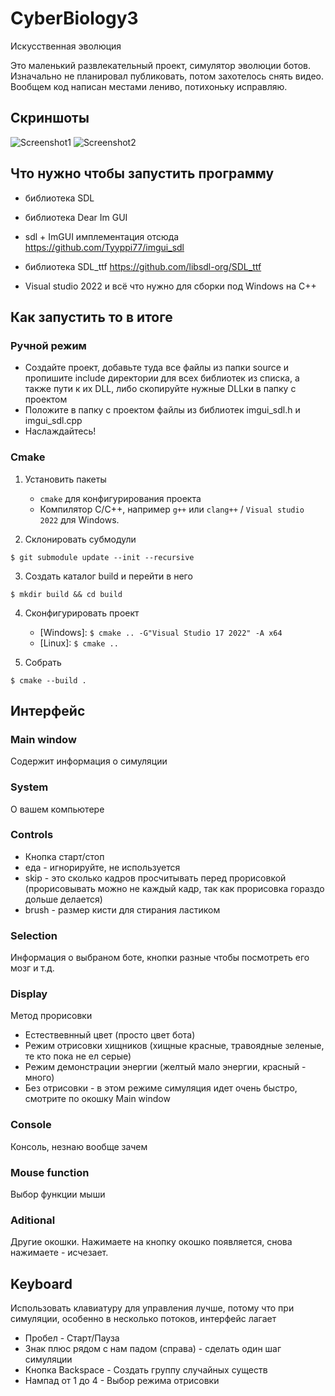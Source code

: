 # CyberBiology3
Искусственная эволюция

Это маленький развлекательный проект, симулятор эволюции ботов. Изначально не планировал публиковать, потом захотелось снять видео. Вообщем код написан местами лениво, потихоньку исправляю. 

## Скриншоты

![Screenshot1](/Screenshots/1.png?raw=true "Screenshot1")
![Screenshot2](/Screenshots/3.png?raw=true "Screenshot2")


## Что нужно чтобы запустить программу

+ библиотека SDL

+ библиотека Dear Im GUI

+ sdl + ImGUI имплементация отсюда
https://github.com/Tyyppi77/imgui_sdl

+ библиотека SDL_ttf
https://github.com/libsdl-org/SDL_ttf

+ Visual studio 2022 и всё что нужно для сборки под Windows на С++


## Как запустить то в итоге

### Ручной режим
+ Создайте проект, добавьте туда все файлы из папки source и пропишите include директории для всех библиотек из списка, а также пути к их DLL, либо скопируйте нужные DLLки в папку с проектом 
+ Положите в папку с проектом файлы из библиотек imgui_sdl.h и imgui_sdl.cpp
+ Наслаждайтесь!

### Cmake
1. Установить пакеты 
    - `cmake` для конфигурирования проекта
    - Компилятор С/С++, например `g++` или `clang++` / `Visual studio 2022` для Windows.

2. Склонировать субмодули

```console
$ git submodule update --init --recursive
```

3. Создать каталог build и перейти в него

```console
$ mkdir build && cd build
```

4. Сконфигурировать проект
    - [Windows]: `$ cmake .. -G"Visual Studio 17 2022" -A x64`
    - [Linux]: `$ cmake ..`

5. Собрать

```console
$ cmake --build .
```

## Интерфейс

### Main window
Содержит информация о симуляции

### System
О вашем компьютере

### Controls
+ Кнопка старт/стоп
+ еда - игнорируйте, не используется
+ skip - это сколько кадров просчитывать перед прорисовкой (прорисовывать можно не каждый кадр, так как прорисовка гораздо дольше делается)
+ brush - размер кисти для стирания ластиком

### Selection
Информация о выбраном боте, кнопки разные чтобы посмотреть его мозг и т.д.

### Display
Метод прорисовки
+ Естествевнный цвет (просто цвет бота)
+ Режим отрисовки хищников (хищные красные, травоядные зеленые, те кто пока не ел серые)
+ Режим демонстрации энергии (желтый мало энергии, красный - много)
+ Без отрисовки - в этом режиме симуляция идет очень быстро, смотрите по окошку Main window

### Console
Консоль, незнаю вообще зачем

### Mouse function
Выбор функции мыши

### Aditional
Другие окошки. Нажимаете на кнопку окошко появляется, снова нажимаете - исчезает.


## Keyboard

Использовать клавиатуру для управления лучше, потому что при симуляции, особенно в несколько потоков, интерфейс лагает

+ Пробел - Старт/Пауза
+ Знак плюс рядом с нам падом (справа) - сделать один шаг симуляции
+ Кнопка Backspace - Создать группу случайных существ
+ Нампад от 1 до 4 - Выбор режима отрисовки
